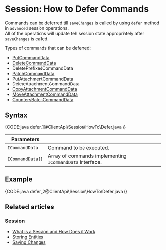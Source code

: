 # Session: How to Defer Commands

Commands can be deferred till `saveChanges` is called by using `defer` method in `advanced` session operations.  
All of the operations will update teh session state appropriately after `saveChanges` is called.

Types of commands that can be deferred:

- [PutCommandData](../../../glossary/put-command-data)
- [DeleteCommandData](../../../glossary/delete-command-data)
- DeletePrefixedCommandData
- [PatchCommandData](../../../glossary/patch-command-data)
- PutAttachmentCommandData
- DeleteAttachmentCommandData
- [CopyAttachmentCommandData](../../../glossary/copy-attachment-command-data)
- [MoveAttachmentCommandData](../../../glossary/move-attachment-command-data)
- [CountersBatchCommandData](../../../glossary/counters-batch-command-data)

## Syntax

{CODE:java defer_1@ClientApi\Session\HowTo\Defer.java /}

| Parameters | | |
| ------------- | ------------- | ----- |
| `ICommandData` | Command to be executed. |
| `ICommandData[]` | Array of commands implementing `ICommandData` interface. |

## Example

{CODE:java defer_2@ClientApi\Session\HowTo\Defer.java /}

## Related articles

### Session

- [What is a Session and How Does it Work](../../../client-api/session/what-is-a-session-and-how-does-it-work)
- [Storing Entities](../../../client-api/session/storing-entities)
- [Saving Changes](../../../client-api/session/saving-changes)

